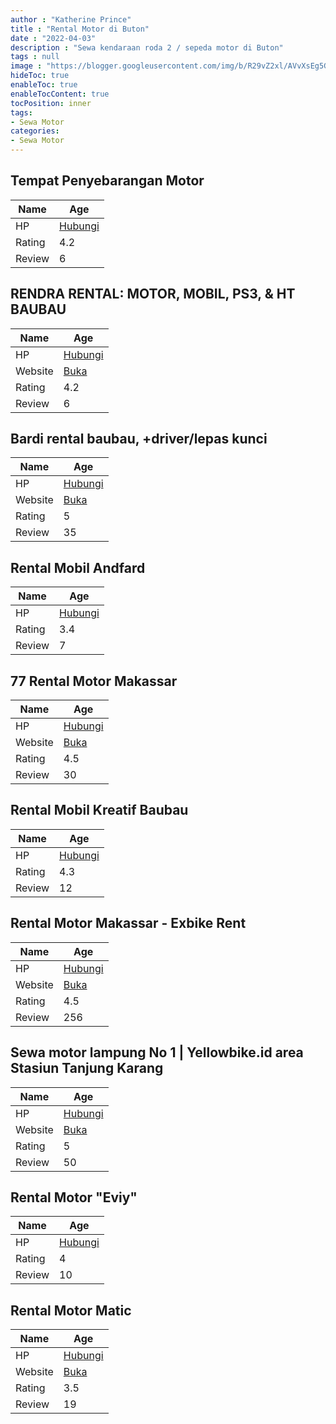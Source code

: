```yaml
---
author : "Katherine Prince"
title : "Rental Motor di Buton"
date : "2022-04-03"
description : "Sewa kendaraan roda 2 / sepeda motor di Buton"
tags : null
image : "https://blogger.googleusercontent.com/img/b/R29vZ2xl/AVvXsEg5GP7eMbnkUWLG9SULDs54hfOAmEUU7ex0HGqmGu_7b4IxUf1ioiKRYmIXC-j_0TXXm46M-NszJx4ZUaKbxwoDItPAkxP5TDwwUU3BG85gaIOd2RovfvPukiw5rOZJJUNl_hrMgEgYD26vfW3n3ehaOnzvmAYr6p4YuIyTxmjWNZ3Hmo5HwRKosqgxMg/w300-h200/rental-motor-di-buton.png"
hideToc: true
enableToc: true
enableTocContent: true
tocPosition: inner
tags:
- Sewa Motor
categories:
- Sewa Motor
---
```



## Tempat Penyebarangan Motor

Name | Age
--------|------
HP | [Hubungi](https://pcandroidplayer.blogspot.com/?clayads=https://getnumber.ndower.dev?phone=)
Rating | 4.2
Review | 6


## RENDRA RENTAL: MOTOR, MOBIL, PS3, &amp; HT BAUBAU

Name | Age
--------|------
HP | [Hubungi](https://pcandroidplayer.blogspot.com/?clayads=https://getnumber.ndower.dev?phone=MDgyMjE1NjY4ODc0)
Website | [Buka](https://pcandroidplayer.blogspot.com/?clayads=aHR0cDovL3d3dy50cmlidW5idXRvbi5jb20v) 
Rating | 4.2
Review | 6


## Bardi rental baubau, +driver/lepas kunci

Name | Age
--------|------
HP | [Hubungi](https://pcandroidplayer.blogspot.com/?clayads=https://getnumber.ndower.dev?phone=MDgyMjkxNTU2MjM4)
Website | [Buka](https://pcandroidplayer.blogspot.com/?clayads=aHR0cHM6Ly9yZW50YWxtb2JpbGJhdWJhdS5idXNpbmVzcy5zaXRlLw==) 
Rating | 5
Review | 35


## Rental Mobil Andfard

Name | Age
--------|------
HP | [Hubungi](https://pcandroidplayer.blogspot.com/?clayads=https://getnumber.ndower.dev?phone=MDg1Mjc5MDA5MjEz)
Rating | 3.4
Review | 7


## 77 Rental Motor Makassar

Name | Age
--------|------
HP | [Hubungi](https://pcandroidplayer.blogspot.com/?clayads=https://getnumber.ndower.dev?phone=MDgxMTQxNTQxNzc=)
Website | [Buka](https://pcandroidplayer.blogspot.com/?clayads=aHR0cDovLzc3cmVudGNhcm1ha2Fzc2FyLmNvbS9yZW50YWwtbW90b3ItbWFrYXNzYXIv) 
Rating | 4.5
Review | 30


## Rental Mobil Kreatif Baubau

Name | Age
--------|------
HP | [Hubungi](https://pcandroidplayer.blogspot.com/?clayads=https://getnumber.ndower.dev?phone=MDgxMTQwNTMzNTQ=)
Rating | 4.3
Review | 12


## Rental Motor Makassar - Exbike Rent

Name | Age
--------|------
HP | [Hubungi](https://pcandroidplayer.blogspot.com/?clayads=https://getnumber.ndower.dev?phone=MDgyMjkxMTkzMDE5)
Website | [Buka](https://pcandroidplayer.blogspot.com/?clayads=aHR0cDovL3d3dy5leGJpa2UtcmVudC5jb20v) 
Rating | 4.5
Review | 256


## Sewa motor lampung No 1 | Yellowbike.id area Stasiun Tanjung Karang

Name | Age
--------|------
HP | [Hubungi](https://pcandroidplayer.blogspot.com/?clayads=https://getnumber.ndower.dev?phone=MDgxMzExOTAwMDIw)
Website | [Buka](https://pcandroidplayer.blogspot.com/?clayads=aHR0cDovL3d3dy5pbnN0YWdyYW0uY29tL3llbGxvd2Jpa2UuaWQv) 
Rating | 5
Review | 50


## Rental Motor &quot;Eviy&quot;

Name | Age
--------|------
HP | [Hubungi](https://pcandroidplayer.blogspot.com/?clayads=https://getnumber.ndower.dev?phone=MDgyMzQ4MzkyMDQ5)
Rating | 4
Review | 10


## Rental Motor Matic

Name | Age
--------|------
HP | [Hubungi](https://pcandroidplayer.blogspot.com/?clayads=https://getnumber.ndower.dev?phone=MDg1MjU2MTU5ODE4)
Website | [Buka](https://pcandroidplayer.blogspot.com/?clayads=aHR0cDovL3d3dy5yb2JlcnRhcnVuZy53aXhzaXRlLmNvbS9yZW50YWxtb3Rvcm1ha2Fzc2Fy) 
Rating | 3.5
Review | 19


